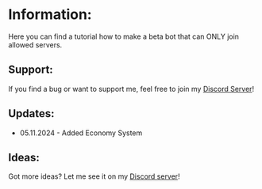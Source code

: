 # Information:

Here you can find a tutorial how to make a beta bot that can ONLY join allowed servers.


## Support:

If you find a bug or want to support me, feel free to join my [Discord Server](https://discord.gg/AvCXfFfw2N)!

## Updates:

- 05.11.2024 - Added Economy System

## Ideas:

Got more ideas? Let me see it on my [Discord server](https://discord.gg/AvCXfFfw2N)!
